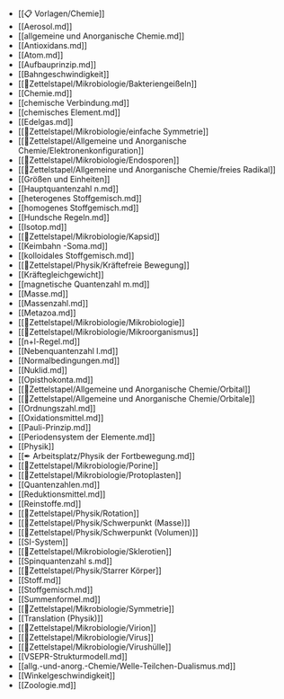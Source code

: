 - [[📋 Vorlagen/Chemie]]
- [[Aerosol.md]]
- [[allgemeine und Anorganische Chemie.md]]
- [[Antioxidans.md]]
- [[Atom.md]]
- [[Aufbauprinzip.md]]
- [[Bahngeschwindigkeit]]
- [[📂Zettelstapel/Mikrobiologie/Bakteriengeißeln]]
- [[Chemie.md]]
- [[chemische Verbindung.md]]
- [[chemisches Element.md]]
- [[Edelgas.md]]
- [[📂Zettelstapel/Mikrobiologie/einfache Symmetrie]]
- [[📂Zettelstapel/Allgemeine und Anorganische Chemie/Elektronenkonfiguration]]
- [[📂Zettelstapel/Mikrobiologie/Endosporen]]
- [[📂Zettelstapel/Allgemeine und Anorganische Chemie/freies Radikal]]
- [[Größen und Einheiten]]
- [[Hauptquantenzahl n.md]]
- [[heterogenes Stoffgemisch.md]]
- [[homogenes Stoffgemisch.md]]
- [[Hundsche Regeln.md]]
- [[Isotop.md]]
- [[📂Zettelstapel/Mikrobiologie/Kapsid]]
- [[Keimbahn -Soma.md]]
- [[kolloidales Stoffgemisch.md]]
- [[📂Zettelstapel/Physik/Kräftefreie Bewegung]]
- [[Kräftegleichgewicht]]
- [[magnetische Quantenzahl m.md]]
- [[Masse.md]]
- [[Massenzahl.md]]
- [[Metazoa.md]]
- [[📂Zettelstapel/Mikrobiologie/Mikrobiologie]]
- [[📂Zettelstapel/Mikrobiologie/Mikroorganismus]]
- [[n+l-Regel.md]]
- [[Nebenquantenzahl l.md]]
- [[Normalbedingungen.md]]
- [[Nuklid.md]]
- [[Opisthokonta.md]]
- [[📂Zettelstapel/Allgemeine und Anorganische Chemie/Orbital]]
- [[📂Zettelstapel/Allgemeine und Anorganische Chemie/Orbitale]]
- [[Ordnungszahl.md]]
- [[Oxidationsmittel.md]]
- [[Pauli-Prinzip.md]]
- [[Periodensystem der Elemente.md]]
- [[Physik]]
- [[✒ Arbeitsplatz/Physik der Fortbewegung.md]]
- [[📂Zettelstapel/Mikrobiologie/Porine]]
- [[📂Zettelstapel/Mikrobiologie/Protoplasten]]
- [[Quantenzahlen.md]]
- [[Reduktionsmittel.md]]
- [[Reinstoffe.md]]
- [[📂Zettelstapel/Physik/Rotation]]
- [[📂Zettelstapel/Physik/Schwerpunkt (Masse)]]
- [[📂Zettelstapel/Physik/Schwerpunkt (Volumen)]]
- [[SI-System]]
- [[📂Zettelstapel/Mikrobiologie/Sklerotien]]
- [[Spinquantenzahl s.md]]
- [[📂Zettelstapel/Physik/Starrer Körper]]
- [[Stoff.md]]
- [[Stoffgemisch.md]]
- [[Summenformel.md]]
- [[📂Zettelstapel/Mikrobiologie/Symmetrie]]
- [[Translation (Physik)]]
- [[📂Zettelstapel/Mikrobiologie/Virion]]
- [[📂Zettelstapel/Mikrobiologie/Virus]]
- [[📂Zettelstapel/Mikrobiologie/Virushülle]]
- [[VSEPR-Strukturmodell.md]]
- [[allg.-und-anorg.-Chemie/Welle-Teilchen-Dualismus.md]]
- [[Winkelgeschwindigkeit]]
- [[Zoologie.md]]